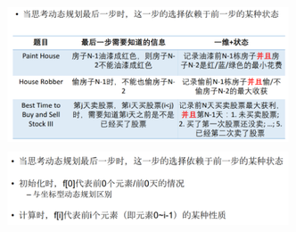 

![image-20210620131501139](assets/image-20210620131501139.png)

![image-20210620131537651](assets/image-20210620131537651.png)



